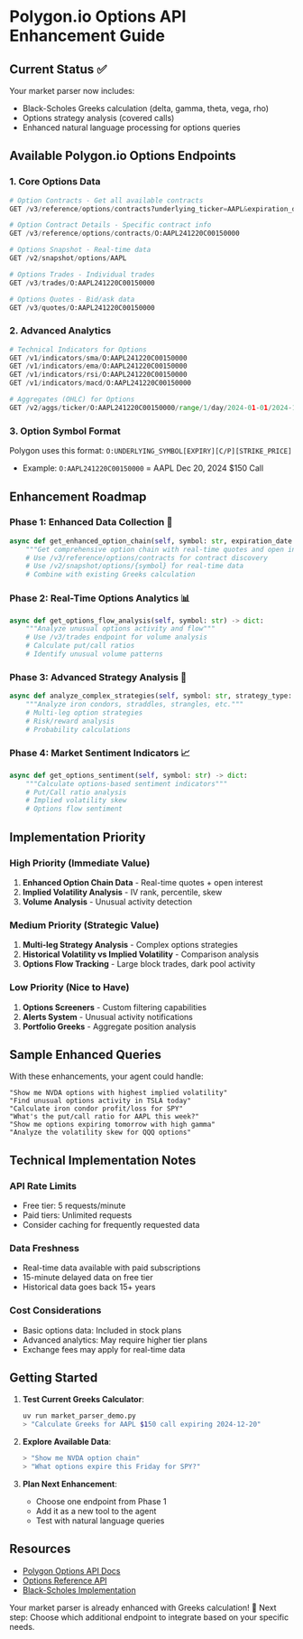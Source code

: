 # Polygon.io Options API Enhancement Guide

## Current Status ✅
Your market parser now includes:
- Black-Scholes Greeks calculation (delta, gamma, theta, vega, rho)
- Options strategy analysis (covered calls)
- Enhanced natural language processing for options queries

## Available Polygon.io Options Endpoints

### 1. Core Options Data
```python
# Option Contracts - Get all available contracts
GET /v3/reference/options/contracts?underlying_ticker=AAPL&expiration_date=2024-12-20

# Option Contract Details - Specific contract info  
GET /v3/reference/options/contracts/O:AAPL241220C00150000

# Options Snapshot - Real-time data
GET /v2/snapshot/options/AAPL

# Options Trades - Individual trades
GET /v3/trades/O:AAPL241220C00150000

# Options Quotes - Bid/ask data
GET /v3/quotes/O:AAPL241220C00150000
```

### 2. Advanced Analytics
```python
# Technical Indicators for Options
GET /v1/indicators/sma/O:AAPL241220C00150000
GET /v1/indicators/ema/O:AAPL241220C00150000
GET /v1/indicators/rsi/O:AAPL241220C00150000
GET /v1/indicators/macd/O:AAPL241220C00150000

# Aggregates (OHLC) for Options
GET /v2/aggs/ticker/O:AAPL241220C00150000/range/1/day/2024-01-01/2024-12-31
```

### 3. Option Symbol Format
Polygon uses this format: `O:UNDERLYING_SYMBOL[EXPIRY][C/P][STRIKE_PRICE]`
- Example: `O:AAPL241220C00150000` = AAPL Dec 20, 2024 $150 Call

## Enhancement Roadmap

### Phase 1: Enhanced Data Collection 🔄
```python
async def get_enhanced_option_chain(self, symbol: str, expiration_date: Optional[str] = None) -> dict:
    """Get comprehensive option chain with real-time quotes and open interest"""
    # Use /v3/reference/options/contracts for contract discovery
    # Use /v2/snapshot/options/{symbol} for real-time data
    # Combine with existing Greeks calculation
```

### Phase 2: Real-Time Options Analytics 📊
```python
async def get_options_flow_analysis(self, symbol: str) -> dict:
    """Analyze unusual options activity and flow"""
    # Use /v3/trades endpoint for volume analysis
    # Calculate put/call ratios
    # Identify unusual volume patterns
```

### Phase 3: Advanced Strategy Analysis 🎯
```python
async def analyze_complex_strategies(self, symbol: str, strategy_type: str) -> dict:
    """Analyze iron condors, straddles, strangles, etc."""
    # Multi-leg option strategies
    # Risk/reward analysis
    # Probability calculations
```

### Phase 4: Market Sentiment Indicators 📈
```python
async def get_options_sentiment(self, symbol: str) -> dict:
    """Calculate options-based sentiment indicators"""
    # Put/Call ratio analysis
    # Implied volatility skew
    # Options flow sentiment
```

## Implementation Priority

### High Priority (Immediate Value)
1. **Enhanced Option Chain Data** - Real-time quotes + open interest
2. **Implied Volatility Analysis** - IV rank, percentile, skew
3. **Volume Analysis** - Unusual activity detection

### Medium Priority (Strategic Value)  
1. **Multi-leg Strategy Analysis** - Complex options strategies
2. **Historical Volatility vs Implied Volatility** - Comparison analysis
3. **Options Flow Tracking** - Large block trades, dark pool activity

### Low Priority (Nice to Have)
1. **Options Screeners** - Custom filtering capabilities
2. **Alerts System** - Unusual activity notifications
3. **Portfolio Greeks** - Aggregate position analysis

## Sample Enhanced Queries

With these enhancements, your agent could handle:

```
"Show me NVDA options with highest implied volatility"
"Find unusual options activity in TSLA today"
"Calculate iron condor profit/loss for SPY"
"What's the put/call ratio for AAPL this week?"
"Show me options expiring tomorrow with high gamma"
"Analyze the volatility skew for QQQ options"
```

## Technical Implementation Notes

### API Rate Limits
- Free tier: 5 requests/minute
- Paid tiers: Unlimited requests
- Consider caching for frequently requested data

### Data Freshness
- Real-time data available with paid subscriptions
- 15-minute delayed data on free tier
- Historical data goes back 15+ years

### Cost Considerations
- Basic options data: Included in stock plans
- Advanced analytics: May require higher tier plans
- Exchange fees may apply for real-time data

## Getting Started

1. **Test Current Greeks Calculator**:
   ```bash
   uv run market_parser_demo.py
   > "Calculate Greeks for AAPL $150 call expiring 2024-12-20"
   ```

2. **Explore Available Data**:
   ```bash
   > "Show me NVDA option chain"
   > "What options expire this Friday for SPY?"
   ```

3. **Plan Next Enhancement**:
   - Choose one endpoint from Phase 1
   - Add it as a new tool to the agent
   - Test with natural language queries

## Resources

- [Polygon Options API Docs](https://polygon.readthedocs.io/en/latest/Options.html)
- [Options Reference API](https://polygon.readthedocs.io/en/latest/References.html#get-option-contracts)
- [Black-Scholes Implementation](./market_parser_demo.py#L60-L120)

Your market parser is already enhanced with Greeks calculation! 🎉
Next step: Choose which additional endpoint to integrate based on your specific needs. 